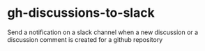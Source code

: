 # gh-discussions-to-slack
Send a notification on a slack channel when a new discussion or a discussion comment is created for a github repository
